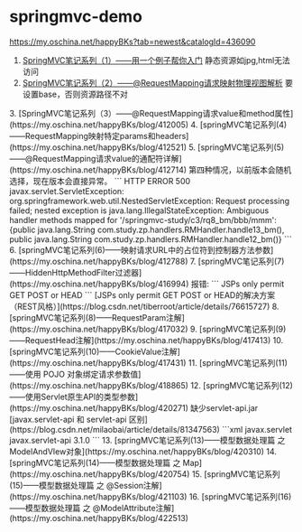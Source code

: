 # springmvc-demo

https://my.oschina.net/happyBKs?tab=newest&catalogId=436090
1. [SpringMVC笔记系列（1）——用一个例子帮你入门](https://my.oschina.net/happyBKs/blog/411547)
静态资源如jpg,html无法访问
2. [SpringMVC笔记系列（2）——@RequestMapping请求映射物理视图解析](https://my.oschina.net/happyBKs/blog/411861)
要设置base，否则资源路径不对
<head>
    <base href="...">
</head>
3. [SpringMVC笔记系列（3）——@RequestMapping请求value和method属性](https://my.oschina.net/happyBKs/blog/412005)
4. [springMVC笔记系列(4)——RequestMapping映射特定params和headers](https://my.oschina.net/happyBKs/blog/412521)
5. [springMVC笔记系列(5)——@RequestMapping请求value的通配符详解](https://my.oschina.net/happyBKs/blog/412714)
第四种情况，以前版本会随机选择，现在版本会直接异常。
```
HTTP ERROR 500 javax.servlet.ServletException: org.springframework.web.util.NestedServletException: Request processing failed; nested exception is java.lang.IllegalStateException: Ambiguous handler methods mapped for '/springmvc-study/c3/rq8_bm/bbb/mmm': {public java.lang.String com.study.zp.handlers.RMHandler.handle13_bm(), public java.lang.String com.study.zp.handlers.RMHandler.handle12_bm()}
```
6. [springMVC笔记系列(6)——映射请求URL中的占位符到控制器方法参数](https://my.oschina.net/happyBKs/blog/412788)
7. [springMVC笔记系列(7)——HiddenHttpMethodFilter过滤器](https://my.oschina.net/happyBKs/blog/416994)
报错:
```
JSPs only permit GET POST or HEAD
```
[JSPs only permit GET POST or HEAD的解决方案（REST风格）](https://blog.csdn.net/tiberroot/article/details/76615727)
8. [springMVC笔记系列(8)——RequestParam注解](https://my.oschina.net/happyBKs/blog/417032)
9. [springMVC笔记系列(9)——RequestHead注解](https://my.oschina.net/happyBKs/blog/417413)
10. [springMVC笔记系列(10)——CookieValue注解](https://my.oschina.net/happyBKs/blog/417431)
11. [springMVC笔记系列(11)——使用 POJO 对象绑定请求参数值](https://my.oschina.net/happyBKs/blog/418865)
12. [springMVC笔记系列(12)——使用Servlet原生API的类型参数](https://my.oschina.net/happyBKs/blog/420271)
缺少servlet-api.jar
[javax.servlet-api 和 servlet-api 区别](https://blog.csdn.net/milaobai/article/details/81347563)
```xml
    <dependency>
      <groupId>javax.servlet</groupId>
      <artifactId>javax.servlet-api</artifactId>
      <version>3.1.0</version>
    </dependency>
```
13. [springMVC笔记系列(13)——模型数据处理篇 之 ModelAndVIew对象](https://my.oschina.net/happyBKs/blog/420310)
14. [springMVC笔记系列(14)——模型数据处理篇 之 Map](https://my.oschina.net/happyBKs/blog/420754)
15. [springMVC笔记系列(15)——模型数据处理篇 之 @Session注解](https://my.oschina.net/happyBKs/blog/421103)
16. [springMVC笔记系列(16)——模型数据处理篇 之 @ModelAttribute注解](https://my.oschina.net/happyBKs/blog/422513)

